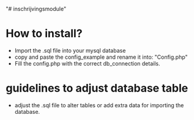 "# inschrijvingsmodule" 


# How to install?

  - Import the .sql file into your mysql database
  - copy and paste the config_example and rename it into: "Config.php"
  - Fill the config.php with the correct db_connection details.
  
  
# guidelines to adjust database table

   - adjust the .sql file to alter tables or add extra data for importing the database.

